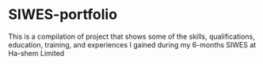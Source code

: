 # SIWES-portfolio
This is a compilation of project that shows some of the skills, qualifications, education, training, and experiences I gained during my 6-months SIWES at Ha-shem Limited

